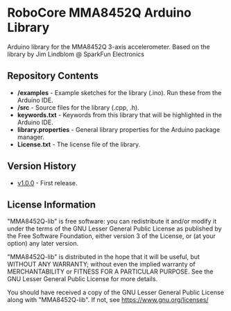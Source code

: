 RoboCore MMA8452Q Arduino Library
=====================================

Arduino library for the MMA8452Q 3-axis accelerometer.
Based on the library by Jim Lindblom @ SparkFun Electronics

Repository Contents
-------------------

* **/examples** - Example sketches for the library (.ino). Run these from the Arduino IDE.
* **/src** - Source files for the library (.cpp, .h).
* **keywords.txt** - Keywords from this library that will be highlighted in the Arduino IDE.
* **library.properties** - General library properties for the Arduino package manager.
* **License.txt** - The license file of the library.

Version History
---------------

* [v1.0.0](https://github.com/RoboCore/RoboCore_MMA8452Q) - First release.

License Information
-------------------

"MMA8452Q-lib" is free software: you can redistribute it and/or modify it under the terms of the GNU Lesser General Public License as published by the Free Software Foundation, either version 3 of the License, or (at your option) any later version.

"MMA8452Q-lib" is distributed in the hope that it will be useful, but WITHOUT ANY WARRANTY; without even the implied warranty of MERCHANTABILITY or FITNESS FOR A PARTICULAR PURPOSE. See the GNU Lesser General Public License for more details.

You should have received a copy of the GNU Lesser General Public License along with "MMA8452Q-lib". If not, see <https://www.gnu.org/licenses/>

